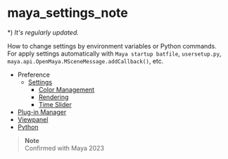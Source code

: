 # maya_settings_note

*) *It's regularly updated.*

How to change settings by environment variables or Python commands.  
For apply settings automatically with `Maya startup batfile`, `usersetup.py`, `maya.api.OpenMaya.MSceneMessage.addCallback()`, etc.  

* Preference
  * [Settings](./Pref_Settings.md)
    * [Color Management](./Pref_Settings_ColorManagement.md)
    * [Rendering](./Pref_Settings_Rendering.md)
    * [Time Slider](./Pref_Settings_TimeSlider.md)
* [Plug-in Manager](./PluginManager.md)
* [Viewpanel](./Viewpanel.md)
* [Python](./Python.md)

> **Note**  
> Confirmed with Maya 2023  
